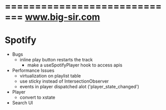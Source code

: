 =============================
www.big-sir.com
=============================
Spotify
=============================
- Bugs
    - inline play button restarts the track
      - make a useSpotifyPlayer hook to access apis
- Performance Issues
    - virtualization on playlist table
    - use sticky instead of IntersectionObserver
    - events in player dispatched alot ('player_state_changed')
- Player
    - convert to xstate
- Search UI


